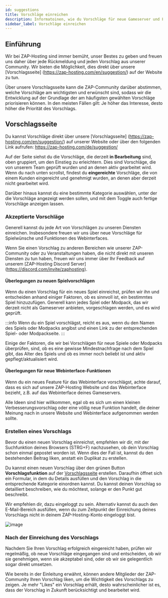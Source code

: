 ```yaml
---
id: suggestions
title: Vorschläge einreichen
description: Informatoinen, wie du Vorschläge für neue Gameserver und Funktionen auf ZAP-Hosting einreichen kannst - ZAP-Hosting.com Dokumentation
sidebar_label: Vorschläge einreichen
---
```




## Einführung

Wir bei ZAP-Hosting sind immer bemüht, unser Bestes zu geben und freuen uns daher über jede Rückmeldung und jeden Vorschlag aus unserer Community. Wir bieten die Möglichkeit, dies direkt über unsere [Vorschlagsseite] (https://zap-hosting.com/en/suggestion/) auf der Website zu tun.

Über unsere Vorschlagsseite kann die ZAP-Community darüber abstimmen, welche Vorschläge am wichtigsten und erwünscht sind, sodass wir die Entwicklung auf der Grundlage der am häufigsten gewählten Vorschläge priorisieren können. In den meisten Fällen gilt: Je höher das Interesse, desto höher die Priorität des Vorschlags.



## Vorschlagsseite

Du kannst Vorschläge direkt über unsere [Vorschlagsseite] (https://zap-hosting.com/en/suggestion/) auf unserer Website oder über den folgenden Link aufrufen: https://zap-hosting.com/de/suggestion/

Auf der Seite siehst du die Vorschläge, die derzeit **in Bearbeitung** sind, oben gruppiert, um den Einstieg zu erleichtern. Dies sind Vorschläge, die von unserem Team geprüft wurden und an denen aktiv gearbeitet wird. Wenn du nach unten scrollst, findest du **eingereichte** Vorschläge, die von einem Kunden eingereicht und genehmigt wurden, an denen aber derzeit nicht gearbeitet wird.

Darüber hinaus kannst du eine bestimmte Kategorie auswählen, unter der die Vorschläge angezeigt werden sollen, und mit dem Toggle auch fertige Vorschläge anzeigen lassen.

### Akzeptierte Vorschläge

Generell kannst du jede Art von Vorschlägen zu unseren Diensten einreichen. Insbesondere freuen wir uns über neue Vorschläge für Spielwünsche und Funktionen des Webinterfaces.

Wenn Sie einen Vorschlag zu anderen Bereichen wie unserer ZAP-Community oder zu Veranstaltungen haben, die nicht direkt mit unseren Diensten zu tun haben, freuen wir uns immer über Ihr Feedback auf unserem [ZAP-Hosting Discord Server] (https://discord.com/invite/zaphosting).

#### Überlegungen zu neuen Spielvorschlägen

Wenn du einen Vorschlag für ein neues Spiel einreichst, prüfen wir ihn und entscheiden anhand einiger Faktoren, ob es sinnvoll ist, ein bestimmtes Spiel hinzuzufügen. Generell kann jedes Spiel oder Modpack, das wir derzeit nicht als Gameserver anbieten, vorgeschlagen werden, und es wird geprüft.

:::info
Wenn du ein Spiel vorschlägst, reicht es aus, wenn du den Namen des Spiels oder Modpacks angibst und einen Link zu der entsprechenden Spiel- oder Modpackseite.
:::

Einige der Faktoren, die wir bei Vorschlägen für neue Spiele oder Modpacks überprüfen, sind, ob es eine gewisse Mindestnachfrage nach dem Spiel gibt, das Alter des Spiels und ob es immer noch beliebt ist und aktiv gepflegt/aktualisiert wird.

#### Überlegungen für neue Webinterface-Funktionen

Wenn du ein neues Feature für das Webinterface vorschlägst, achte darauf, dass es sich auf unsere ZAP-Hosting Website und das Webinterface bezieht, z.B. auf das Webinterface deines Gameservers.

Alle Ideen sind hier willkommen, egal ob es sich um einen kleinen Verbesserungsvorschlag oder eine völlig neue Funktion handelt, die deiner Meinung nach in unsere Website und Webinterface aufgenommen werden sollte.


### Erstellen eines Vorschlags

Bevor du einen neuen Vorschlag einreichst, empfehlen wir dir, mit der Suchfunktion deines Browsers (STRG+F) nachzusehen, ob dein Vorschlag schon einmal gepostet worden ist. Wenn dies der Fall ist, kannst du den bestehenden Beitrag liken, anstatt ein Duplikat zu erstellen.

Du kannst einen neuen Vorschlag über den grünen Button **Vorschlagsfunktion** auf der [Vorschlagsseite](https://zap-hosting.com/de/suggestion/) erstellen. Daraufhin öffnet sich ein Formular, in dem du Details ausfüllen und den Vorschlag in die entsprechende Kategorie einordnen kannst. Du kannst deinen Vorschlag so detailliert beschreiben, wie du möchtest, solange er den Punkt gut beschreibt.

Wir empfehlen dir, dazu eingeloggt zu sein. Alternativ kannst du auch den E-Mail-Bereich ausfüllen, wenn du zum Zeitpunkt der Einreichung deines Vorschlags nicht in deinem ZAP-Hosting-Konto eingeloggt bist.

![image](https://github.com/zaphosting/docs/assets/42719082/54c96bb9-4fc7-46d4-9ffa-f78d80688f76)



### Nach der Einreichung des Vorschlags

Nachdem Sie Ihren Vorschlag erfolgreich eingereicht haben, prüfen wir regelmäßig, ob neue Vorschläge eingegangen sind und entscheiden, ob wir sie genehmigen, wenn sie akzeptabel sind, oder ob wir sie gelegentlich sogar direkt umsetzen.

Wie bereits in der Einleitung erwähnt, können andere Mitglieder der ZAP-Community Ihren Vorschlag liken, um die Wichtigkeit des Vorschlags zu zeigen. Je mehr "Likes" ein Vorschlag erhält, desto wahrscheinlicher ist es, dass der Vorschlag in Zukunft berücksichtigt und bearbeitet wird.
